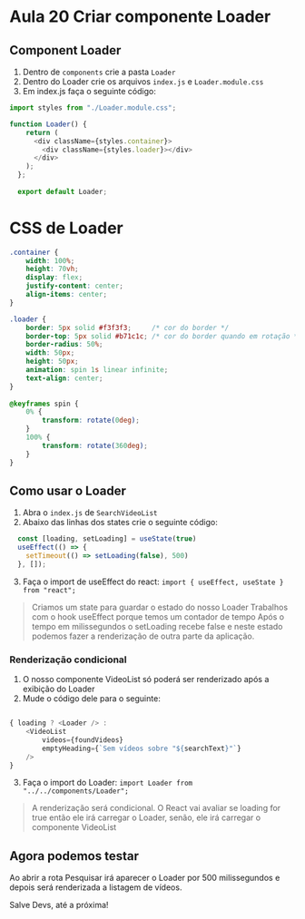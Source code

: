 # Aula 20 Criar componente Loader

## Component Loader

1. Dentro de `components` crie a pasta `Loader`
2. Dentro do Loader crie os arquivos `index.js` e `Loader.module.css`
3. Em index.js faça o seguinte código:

~~~javascript
import styles from "./Loader.module.css";

function Loader() {
    return (
      <div className={styles.container}>
        <div className={styles.loader}></div>
      </div>
    );
  };
  
  export default Loader;

~~~

# CSS de Loader

~~~css
.container {
    width: 100%;
    height: 70vh;
    display: flex;
    justify-content: center;
    align-items: center;
}

.loader {
    border: 5px solid #f3f3f3;     /* cor do border */
    border-top: 5px solid #b71c1c; /* cor do border quando em rotação */
    border-radius: 50%;
    width: 50px;
    height: 50px;
    animation: spin 1s linear infinite;
    text-align: center;
}
  
@keyframes spin {
    0% {
        transform: rotate(0deg);
    }
    100% {
        transform: rotate(360deg);
    }
}

~~~

## Como usar o Loader

1. Abra o `index.js` de `SearchVideoList`
2. Abaixo das linhas dos states crie o seguinte código:

~~~javascript
  const [loading, setLoading] = useState(true)
  useEffect(() => {
    setTimeout(() => setLoading(false), 500)
  }, []);
~~~

3. Faça o import de useEffect do react:
`import { useEffect, useState } from "react";`

> Criamos um state para guardar o estado do nosso Loader
> Trabalhos com o hook useEffect porque temos um contador de tempo
> Após o tempo em milissegundos o setLoading recebe false
> e neste estado podemos fazer a renderização de outra parte da aplicação.

### Renderização condicional

1. O nosso componente VideoList só poderá ser renderizado após a exibição do Loader
2. Mude o código dele para o seguinte:

~~~javascript

{ loading ? <Loader /> :
    <VideoList
        videos={foundVideos}
        emptyHeading={`Sem vídeos sobre "${searchText}"`}
    />
}

~~~

3. Faça o import do Loader:
`import Loader from "../../components/Loader";`

> A renderização será condicional.
> O React vai avaliar se loading for true então ele irá carregar o Loader,
> senão, ele irá carregar o componente VideoList

## Agora podemos testar

Ao abrir a rota Pesquisar irá aparecer o Loader por 500 milissegundos e depois será renderizada a listagem de vídeos.

Salve Devs, até a próxima!
